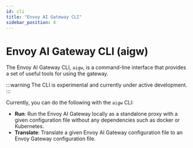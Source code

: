 ```yaml
---
id: cli
title: "Envoy AI Gateway CLI"
sidebar_position: 4
---
```


# Envoy AI Gateway CLI (aigw)

The Envoy AI Gateway CLI, `aigw`, is a command-line interface that provides a set of useful tools for using the gateway.

:::warning
The CLI is experimental and currently under active development.
:::

Currently, you can do the following with the `aigw` CLI:

- **Run**: Run the Envoy AI Gateway locally as a standalone proxy with a given configuration file without any dependencies such as docker or Kubernetes.
- **Translate**: Translate a given Envoy AI Gateway configuration file to an Envoy Gateway configuration file.
